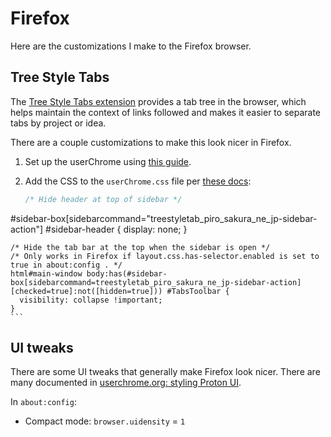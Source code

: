 # Firefox

Here are the customizations I make to the Firefox browser.

## Tree Style Tabs

The [Tree Style Tabs extension](https://addons.mozilla.org/en-US/firefox/addon/tree-style-tab/)
provides a tab tree in the browser, which helps maintain the context of links followed and makes
it easier to separate tabs by project or idea.

There are a couple customizations to make this look nicer in Firefox.

1. Set up the userChrome using [this guide](https://www.userchrome.org/how-create-userchrome-css.html).
1. Add the CSS to the `userChrome.css` file per [these docs](https://github.com/piroor/treestyletab/wiki/Code-snippets-for-custom-style-rules#for-userchromecss):

    ```css
    /* Hide header at top of sidebar */
#sidebar-box[sidebarcommand="treestyletab_piro_sakura_ne_jp-sidebar-action"] #sidebar-header {
      display: none;
    }

    /* Hide the tab bar at the top when the sidebar is open */
    /* Only works in Firefox if layout.css.has-selector.enabled is set to true in about:config . */
    html#main-window body:has(#sidebar-box[sidebarcommand=treestyletab_piro_sakura_ne_jp-sidebar-action][checked=true]:not([hidden=true])) #TabsToolbar {
      visibility: collapse !important;
    }
    ```

## UI tweaks

There are some UI tweaks that generally make Firefox look nicer. There are many documented in
[userchrome.org: styling Proton UI](https://www.userchrome.org/firefox-89-styling-proton-ui.html).

In `about:config`:

- Compact mode: `browser.uidensity` = `1`
